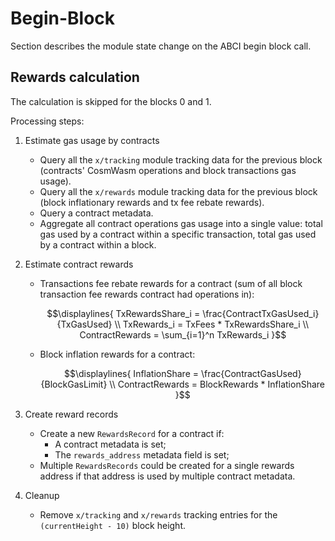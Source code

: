 <!--
order: 4
-->

# Begin-Block

Section describes the module state change on the ABCI begin block call.

## Rewards calculation

The calculation is skipped for the blocks 0 and 1.

Processing steps:

1. Estimate gas usage by contracts

   * Query all the `x/tracking` module tracking data for the previous block (contracts' CosmWasm operations and block transactions gas usage).
   * Query all the `x/rewards` module tracking data for the previous block (block inflationary rewards and tx fee rebate rewards).
   * Query a contract metadata.
   * Aggregate all contract operations gas usage into a single value: total gas used by a contract within a specific transaction, total gas used by a contract within a block.

2. Estimate contract rewards

   * Transactions fee rebate rewards for a contract (sum of all block transaction fee rewards contract had operations in):
     
     $$\displaylines{
     TxRewardsShare_i = \frac{ContractTxGasUsed_i}{TxGasUsed} \\
     TxRewards_i = TxFees * TxRewardsShare_i \\
     ContractRewards = \sum_{i=1}^n TxRewards_i
     }$$

   * Block inflation rewards for a contract:
     
     $$\displaylines{
     InflationShare = \frac{ContractGasUsed}{BlockGasLimit} \\
     ContractRewards = BlockRewards * InflationShare
     }$$

3. Create reward records

   * Create a new `RewardsRecord` for a contract if:
     * A contract metadata is set;
     * The `rewards_address` metadata field is set;
   * Multiple `RewardsRecords` could be created for a single rewards address if that address is used by multiple contract metadata.

4. Cleanup

   * Remove `x/tracking` and `x/rewards` tracking entries for the `(currentHeight - 10)` block height.

